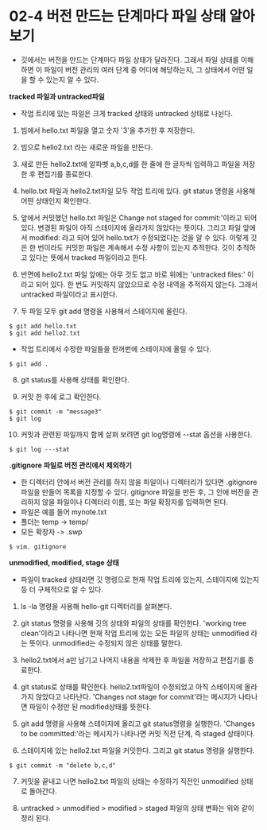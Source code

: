 # 02-4 버전 만드는 단계마다 파일 상태 알아보기
- 깃에서는 버전을 만드는 단계마다 파일 상태가 달라진다.
그래서 파일 상태를 이해하면 이 파일이 버전 관리의 여러 단계 중 어디에 해당하는지, 그 상태에서 어떤 일을 할 수 있는지 알 수 있다.

**tracked 파일과 untracked파일**
- 작업 트리에 있는 파일은 크게 tracked 상태와 untracked 상태로 나뉜다.

1. 빔에서 hello.txt 파일을 열고 숫자 '3'을 추가한 후 저장한다.

2. 빔으로 hello2.txt 라는 새로운 파일을 만든다.

3. 새로 만든 hello2.txt에 알파벳 a,b,c,d를 한 줄에 한 글자씩 입력하고 파일을 저장한 후 편집기를 종료한다.

4. hello.txt 파일과 hello2.txt파일 모두 작업 트리에 있다. git status 명령을 사용해 어떤 상태인지 확인한다.

5. 앞에서 커밋했던 hello.txt 파일은 Change not staged for commit:'이라고 되어 있다. 변경된 파일이 아직 스테이지에 올라가지 않았다는 뜻이다. 그리고 파일 앞에서 modified: 라고 되어 있어 hello.txt가 수정되었다는 것을 알 수 있다.
이렇게 깃은 한 번이라도 커밋한 파일은 계속해서 수정 사항이 있는지 추적한다. 깃이 추적하고 있다는 뜻에서 tracked 파일이라고 한다.

6. 반면에 hello2.txt 파일 앞에는 아무 것도 없고 바로 위에는 'untracked files:' 이라고 되어 있다. 한 번도 커밋하지 않았으므로 수정 내역을 추적하지 않는다. 그래서 untracked 파일이라고 표시한다.

7. 두 파일 모두 git add 명령을 사용해서 스테이지에 올린다.

```
$ git add hello.txt
$ git add hello2.txt
```
- 작업 트리에서 수정한 파일들을 한꺼번에 스테이지에 올릴 수 있다.
```
$ git add .
```

8. git status를 사용해 상태를 확인한다.

9. 커밋 한 후에 로그 확인한다.
```
$ git commit -m "message3"
$ git log
```

10. 커밋과 관련된 파일까지 함께 살펴 보려면 git log명령에 --stat 옵션을 사용한다.
```
$ git log ---stat
```

**.gitignore 파일로 버전 관리에서 제외하기**
- 한 디렉터리 안에서 버전 관리를 하지 않을 파일이나 디렉터리가 있다면 .gitignore 파일을 만들어 목록을 지정할 수 있다.
gitignore 파일을 만든 후, 그 안에 버전을 관리하지 않을 파일이나 디렉터리 이름, 또는 파일 확장자를 입력하면 된다.
- 파일은 예를 들어 mynote.txt
- 폴더는 temp -> temp/
- 모든 확장자 -> .swp

```
$ vim. gitignore
```

**unmodified, modified, stage 상태**
- 파일이 tracked 상태라면 깃 명령으로 현재 작업 트리에 있는지, 스테이지에 있는지 등 더 구체적으로 알 수 있다.

1. ls -la 명령을 사용해 hello-git 디렉터리를 살펴본다.

2. git status 명령을 사용해 깃의 상태와 파일의 상태를 확인한다.
'working tree clean'이라고 나타나면 현재 작업 트리에 있는 모든 파일의 상태는 unmodified 라는 뜻이다. unmodified는 수정되지 않은 상태를 말한다.

3. hello2.txt에서 a만 남기고 나머지 내용을 삭제한 후 파일을 저장하고 편집기를 종료한다.

4. git status로 상태를 확인한다. hello2.txt파일이 수정되었고 아직 스테이지에 올라가지 않았다고 나타난다.
'Changes not stage for commit'라는 메시지가 나타나면 파일이 수정만 된 modified상태를 뜻한다.

5. git add 명령을 사용해 스테이지에 올리고 git status명령을 실행한다.
'Changes to be committed:'라는 메시지가 나타나면 커밋 직전 단계, 즉 staged 상태이다.

6. 스테이지에 있는 hello2.txt 파일을 커밋한다. 그리고 git status 명령을 실행한다.
```
$ git commit -m "delete b,c,d"
```
7. 커밋을 끝내고 나면 hello2.txt 파일의 상태는 수정하기 직전인 unmodified 상태로 돌아간다.

8. untracked > unmodified > modified > staged 파일의 상태 변화는 위와 같이 정리 된다.